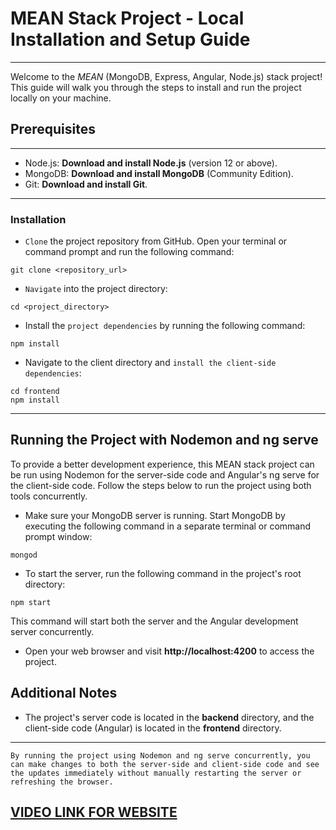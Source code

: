 # **MEAN Stack Project - Local Installation and Setup Guide**
---
Welcome to the _MEAN_ (MongoDB, Express, Angular, Node.js) stack project! This guide will walk you through the steps to install and run the project locally on your machine.
## Prerequisites
---
- Node.js: **Download and install Node.js** (version 12 or above).
- MongoDB: **Download and install MongoDB** (Community Edition).
- Git: **Download and install Git**.
---
### **Installation**
- `Clone` the project repository from GitHub. Open your terminal or command prompt and run the following command:

```node
git clone <repository_url>
```
- `Navigate` into the project directory:
```node
cd <project_directory>
```
- Install the `project dependencies` by running the following command:
```node 
npm install
```
- Navigate to the client directory and `install the client-side dependencies`:
```node
cd frontend
npm install
```
---
## Running the Project with Nodemon and ng serve

To provide a better development experience, this MEAN stack project can be run using Nodemon for the server-side code and Angular's ng serve for the client-side code. Follow the steps below to run the project using both tools concurrently.
- Make sure your MongoDB server is running. Start MongoDB by executing the following command in a separate terminal or command prompt window:
```node
mongod
```
- To start the server, run the following command in the project's root directory:
```node
npm start
```
This command will start both the server and the Angular development server concurrently.
- Open your web browser and visit **http://localhost:4200** to access the project.
## Additional Notes
- The project's server code is located in the **backend** directory, and the client-side code (Angular) is located in the **frontend** directory.
---
`By running the project using Nodemon and ng serve concurrently, you can make changes to both the server-side and client-side code and see the updates immediately without manually restarting the server or refreshing the browser.`
## [VIDEO LINK FOR WEBSITE](https://drive.google.com/file/d/18RivRYLRdZmdd_GoEzeu_XK77VC_hJoG/view?usp=drivesdk)

